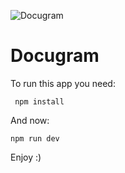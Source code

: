 ![Docugram](./branding/controllers_brief.svg)
# Docugram

To run this app you need:
```
 npm install
```
And now:
```
npm run dev
```
Enjoy :)
